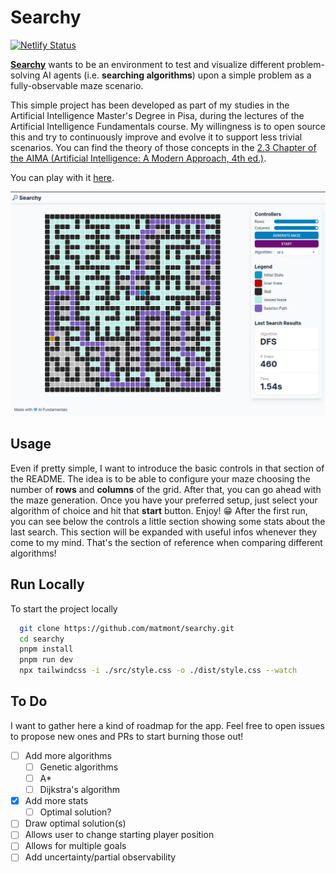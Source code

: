 # Searchy

[![Netlify Status](https://api.netlify.com/api/v1/badges/8f76a1ae-2e30-4ee5-8f86-b2332797cbb6/deploy-status)](https://app.netlify.com/sites/searchy-aif/deploys)

[**Searchy**](https://searchy-aif.netlify.app/) wants to be an environment to test and visualize different problem-solving AI agents (i.e.
**searching algorithms**) upon a simple problem as a fully-observable maze scenario.

This simple project has been developed as part of my studies in the Artificial Intelligence Master's Degree in Pisa, during the lectures of the Artificial Intelligence Fundamentals course. My willingness is to open source this and try to continuously improve and evolve it to support less trivial scenarios. You can find the theory of those concepts in the [2.3 Chapter of the AIMA (Artificial Intelligence: A Modern Approach, 4th ed.)](https://aima.cs.berkeley.edu/).

You can play with it [here](https://searchy-aif.netlify.app/).

![Searchy Screenshot](public/media/searchy-screenshot.png)

## Usage

Even if pretty simple, I want to introduce the basic controls in that section of the README. The idea is to be able to configure your maze choosing the number of **rows** and **columns** of the grid. After that, you can go ahead with the maze generation. Once you have your preferred setup, just select your algorithm of choice and hit that **start** button. Enjoy! 😁
After the first run, you can see below the controls a little section showing some stats about the last search. This section will be expanded with useful infos whenever they come to my mind. That's the section of reference when comparing different algorithms!

## Run Locally

To start the project locally

```bash
  git clone https://github.com/matmont/searchy.git
  cd searchy
  pnpm install
  pnpm run dev
  npx tailwindcss -i ./src/style.css -o ./dist/style.css --watch
```

## To Do

I want to gather here a kind of roadmap for the app. Feel free to open issues to propose new ones and PRs to start burning those out!

- [ ] Add more algorithms
  - [ ] Genetic algorithms
  - [ ] A\*
  - [ ] Dijkstra's algorithm
- [x] Add more stats
  - [ ] Optimal solution?
- [ ] Draw optimal solution(s)
- [ ] Allows user to change starting player position
- [ ] Allows for multiple goals
- [ ] Add uncertainty/partial observability
